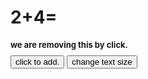 <html>

<head>
    <script src="main.js/main.js"></script>
</head>

<body>
    <div>
        <h1 id="hi">
            2+4= </h1>
        <h1 id="cha" style="font-size: small;">
            we are removing this by click.
        </h1>
    </div>
    <button type="button" onclick="myfunction()">
        click to add.
    </button>
    <button type="button" onclick="document.getElementById('cha').style.fontSize= '40px' ">
        change text size
    </button> 



</body>

</html>
